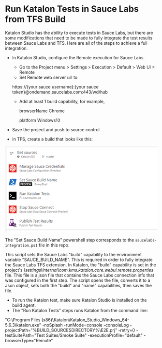 # Run Katalon Tests in Sauce Labs from TFS Build
Katalon Studio has the ability to execute tests in Sauce Labs, but there are some modifications that need to be made to fully integrate the test results between Sauce Labs and TFS.  Here are all of the steps to achieve a full integration.

* In Katalon Studio, configure the Remote execution for Sauce Labs.
  * Go to the Project menu > Settings > Execution > Default > Web UI > Remote
  * Set Remote web server url to 
  
  https://{your sauce username}:{your sauce token}@ondemand.saucelabs.com:443/wd/hub
  * Add at least 1 build capability, for example,
  
    browserName Chrome
    
    platform Windows10
* Save the project and push to source control
* In TFS, create a build that looks like this:

![build steps](screenshots/tfs-build-steps.png)

The "Set Sauce Build Name" powershell step corresponds to the `saucelabs-integration.ps1` file in this repo.  

This script sets the Sauce Labs "build" capability to the environment variable "SAUCE_BUILD_NAME".  This is required in order to fully integrate the Sauce Labs TFS extension.  In Katalon, the "build" capability is set in the project's *\settings\internal\com.kms.katalon.core.webui.remote.properties* file.  This file is a json file that contains the Sauce Labs connection info that was configured in the first step.  The script opens the file, converts it to a Json object, sets both the "build" and "name" capabilities, then saves the file.

* To run the Katalon test, make sure Katalon Studio is installed on the build agent.
* The "Run Katalon Tests" steps runs Katalon from the command line:

"C:\Program Files (x86)\Katalon\Katalon_Studio_Windows_64-5.6.3\katalon.exe"
-noSplash  -runMode=console -consoleLog -projectPath="%BUILD_SOURCESDIRECTORY%\E2E.prj" -retry=0 -testSuitePath="Test Suites/Smoke Suite" -executionProfile="default" -browserType="Remote"
